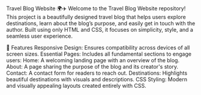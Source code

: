 
Travel Blog Website 🌍✈️
Welcome to the Travel Blog Website repository! This project is a beautifully designed travel blog that helps users explore destinations, learn about the blog’s purpose, and easily get in touch with the author. Built using only HTML and CSS, it focuses on simplicity, style, and a seamless user experience.

🌟 Features
Responsive Design: Ensures compatibility across devices of all screen sizes.
Essential Pages: Includes all fundamental sections to engage users:
Home: A welcoming landing page with an overview of the blog.
About: A page sharing the purpose of the blog and its creator's story.
Contact: A contact form for readers to reach out.
Destinations: Highlights beautiful destinations with visuals and descriptions.
CSS Styling: Modern and visually appealing layouts created entirely with CSS.
